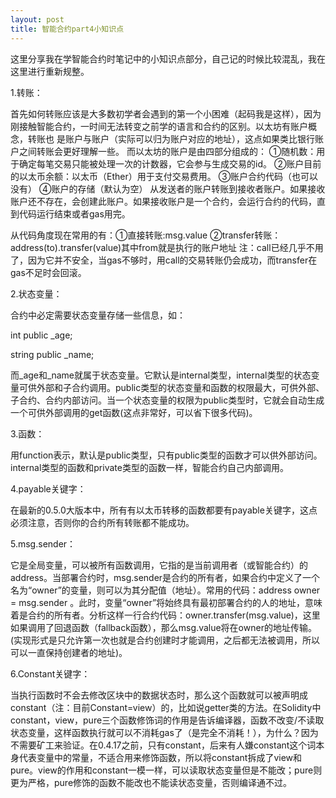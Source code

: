 ```yaml
---
layout: post
title: 智能合约part4小知识点
---
```

这里分享我在学智能合约时笔记中的小知识点部分，自己记的时候比较混乱，我在这里进行重新规整。

1.转账：

首先如何转账应该是大多数初学者会遇到的第一个小困难（起码我是这样），因为刚接触智能合约，一时间无法转变之前学的语言和合约的区别。以太坊有账户概念，转账也
是账户与账户（实际可以归为账户对应的地址），这点如果类比银行账户之间转账会更好理解一些。
而以太坊的账户是由四部分组成的：
①随机数：用于确定每笔交易只能被处理一次的计数器，它会参与生成交易的id。
②账户目前的以太币余额：以太币（Ether）用于支付交易费用。
③账户合约代码（也可以没有）
④账户的存储（默认为空）
从发送者的账户转账到接收者账户。如果接收账户还不存在，会创建此账户。如果接收账户是一个合约，会运行合约的代码，直到代码运行结束或者gas用完。

从代码角度现在常用的有：①直接转账:msg.value  ②transfer转账：address(to).transfer(value)其中from就是执行的账户地址
注：call已经几乎不用了，因为它并不安全，当gas不够时，用call的交易转账仍会成功，而transfer在gas不足时会回滚。

2.状态变量：

合约中必定需要状态变量存储一些信息，如：

int public _age;  

string public _name;

而_age和_name就属于状态变量。它默认是internal类型，internal类型的状态变量可供外部和子合约调用。public类型的状态变量和函数的权限最大，可供外部、子合约、合约内部访问。当一个状态变量的权限为public类型时，它就会自动生成一个可供外部调用的get函数(这点非常好，可以省下很多代码)。

3.函数：

用function表示，默认是public类型，只有public类型的函数才可以供外部访问。internal类型的函数和private类型的函数一样，智能合约自己内部调用。

4.payable关键字：

在最新的0.5.0大版本中，所有有以太币转移的函数都要有payable关键字，这点必须注意，否则你的合约所有转账都不能成功。

5.msg.sender：

它是全局变量，可以被所有函数调用，它指的是当前调用者（或智能合约）的address。当部署合约时，msg.sender是合约的所有者，如果合约中定义了一个名为“owner”的变量，则可以为其分配值（地址）。常用的代码：address owner = msg.sender 。此时，变量“owner”将始终具有最初部署合约的人的地址，意味着是合约的所有者。分析这样一行合约代码：owner.transfer(msg.value)，这里如果调用了回退函数（fallback函数），那么msg.value将在owner的地址传输。(实现形式是只允许第一次也就是合约创建时才能调用，之后都无法被调用，所以可以一直保持创建者的地址)。

6.Constant关键字：

当执行函数时不会去修改区块中的数据状态时，那么这个函数就可以被声明成constant（注：目前Constant=view）的，比如说getter类的方法。在Solidity中constant，view，pure三个函数修饰词的作用是告诉编译器，函数不改变/不读取状态变量，这样函数执行就可以不消耗gas了（是完全不消耗！），为什么？因为不需要矿工来验证。在0.4.17之前，只有constant，后来有人嫌constant这个词本身代表变量中的常量，不适合用来修饰函数，所以将constant拆成了view和pure。view的作用和constant一模一样，可以读取状态变量但是不能改；pure则更为严格，pure修饰的函数不能改也不能读状态变量，否则编译通不过。

~~~~~~~~~~~~~关于这些写合约的实用知识点会持续更新，未完待续~~~~~~~~~~~~~~~~~~~~~

